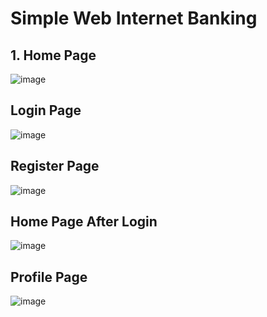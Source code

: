 # Simple Web Internet Banking

<h2>1. Home Page</h2>

![image](https://github.com/Rezapahlevi3108/simple_web_internet_banking/assets/111274882/ec7bd11d-d99e-48d1-ab2f-935d75b87ec6)

<h2>Login Page</h2>

![image](https://github.com/Rezapahlevi3108/simple_web_internet_banking/assets/111274882/fd909729-796b-4b76-aecd-42a727325d2f)

<h2>Register Page</h2>

![image](https://github.com/Rezapahlevi3108/simple_web_internet_banking/assets/111274882/7554c652-20fd-401f-9748-d06dd3adaaf3)

<h2>Home Page After Login</h2>

![image](https://github.com/Rezapahlevi3108/simple_web_internet_banking/assets/111274882/3bb9f07e-2578-48b0-80ec-b11d3b241cc6)

<h2>Profile Page</h2>

![image](https://github.com/Rezapahlevi3108/simple_web_internet_banking/assets/111274882/3875d38d-6afa-428d-bd6c-98cab5f23fbe)
